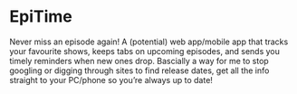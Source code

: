 # EpiTime
Never miss an episode again! A (potential) web app/mobile app that tracks your favourite shows, keeps tabs on upcoming episodes, and sends you timely reminders when new ones drop. Bascially a way for me to stop googling or digging through sites to find release dates, get all the info straight to your PC/phone so you’re always up to date!
